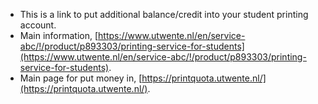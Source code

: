 * This is a link to put additional balance/credit into your student printing account.
* Main information, [https://www.utwente.nl/en/service-abc/!/product/p893303/printing-service-for-students](https://www.utwente.nl/en/service-abc/!/product/p893303/printing-service-for-students).
* Main page for put money in, [https://printquota.utwente.nl/](https://printquota.utwente.nl/).